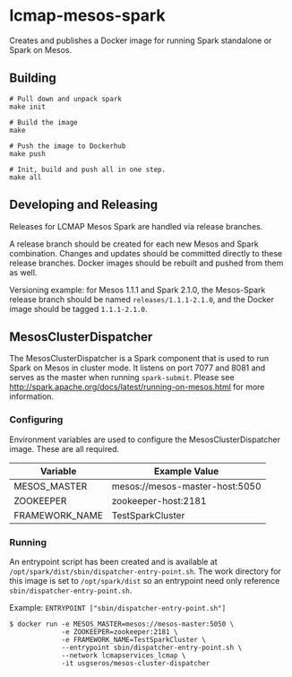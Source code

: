 # lcmap-mesos-spark
Creates and publishes a Docker image for running Spark standalone or Spark on Mesos.


## Building
```
# Pull down and unpack spark
make init

# Build the image
make

# Push the image to Dockerhub
make push

# Init, build and push all in one step.
make all
```

## Developing and Releasing
Releases for LCMAP Mesos Spark are handled via release branches.  

A release branch should be created for each new Mesos and Spark combination.  Changes and updates should be committed directly to these release branches. Docker images should be rebuilt and pushed from them as well.

Versioning example: for Mesos 1.1.1 and Spark 2.1.0, the Mesos-Spark
release branch should be named ```releases/1.1.1-2.1.0```, and the Docker image should be tagged ```1.1.1-2.1.0```.

## MesosClusterDispatcher
The MesosClusterDispatcher is a Spark component that is used to run Spark on Mesos in cluster mode.  It listens on port 7077 and 8081 and serves as the master when running ```spark-submit```.  Please see http://spark.apache.org/docs/latest/running-on-mesos.html for more information.

### Configuring
Environment variables are used to configure the MesosClusterDispatcher image. These are all required.

| Variable        | Example Value  |
| ------------- | ------------- |
| MESOS_MASTER   | mesos://mesos-master-host:5050 |
| ZOOKEEPER      | zookeeper-host:2181 |
| FRAMEWORK_NAME | TestSparkCluster |

### Running
An entrypoint script has been created and is available at ```/opt/spark/dist/sbin/dispatcher-entry-point.sh```.  The work directory for this image is set to ```/opt/spark/dist``` so an entrypoint need only reference ```sbin/dispatcher-entry-point.sh```.

Example:
```ENTRYPOINT ["sbin/dispatcher-entry-point.sh"]```

```
$ docker run -e MESOS_MASTER=mesos://mesos-master:5050 \
             -e ZOOKEEPER=zookeeper:2181 \
             -e FRAMEWORK_NAME=TestSparkCluster \
             --entrypoint sbin/dispatcher-entry-point.sh \
             --network lcmapservices_lcmap \
             -it usgseros/mesos-cluster-dispatcher
```
